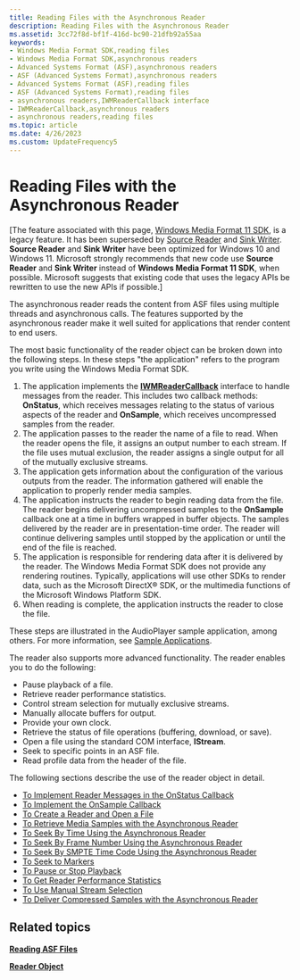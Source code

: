 ```yaml
---
title: Reading Files with the Asynchronous Reader
description: Reading Files with the Asynchronous Reader
ms.assetid: 3cc72f8d-bf1f-416d-bc90-21dfb92a55aa
keywords:
- Windows Media Format SDK,reading files
- Windows Media Format SDK,asynchronous readers
- Advanced Systems Format (ASF),asynchronous readers
- ASF (Advanced Systems Format),asynchronous readers
- Advanced Systems Format (ASF),reading files
- ASF (Advanced Systems Format),reading files
- asynchronous readers,IWMReaderCallback interface
- IWMReaderCallback,asynchronous readers
- asynchronous readers,reading files
ms.topic: article
ms.date: 4/26/2023
ms.custom: UpdateFrequency5
---
```


# Reading Files with the Asynchronous Reader

\[The feature associated with this page, [Windows Media Format 11 SDK](/windows/win32/wmformat/windows-media-format-11-sdk), is a legacy feature. It has been superseded by [Source Reader](/windows/win32/medfound/source-reader) and [Sink Writer](/windows/win32/medfound/sink-writer). **Source Reader** and **Sink Writer** have been optimized for Windows 10 and Windows 11. Microsoft strongly recommends that new code use **Source Reader** and **Sink Writer** instead of **Windows Media Format 11 SDK**, when possible. Microsoft suggests that existing code that uses the legacy APIs be rewritten to use the new APIs if possible.\]

The asynchronous reader reads the content from ASF files using multiple threads and asynchronous calls. The features supported by the asynchronous reader make it well suited for applications that render content to end users.

The most basic functionality of the reader object can be broken down into the following steps. In these steps "the application" refers to the program you write using the Windows Media Format SDK.

1.  The application implements the [**IWMReaderCallback**](/previous-versions/windows/desktop/api/wmsdkidl/nn-wmsdkidl-iwmreadercallback) interface to handle messages from the reader. This includes two callback methods: **OnStatus**, which receives messages relating to the status of various aspects of the reader and **OnSample**, which receives uncompressed samples from the reader.
2.  The application passes to the reader the name of a file to read. When the reader opens the file, it assigns an output number to each stream. If the file uses mutual exclusion, the reader assigns a single output for all of the mutually exclusive streams.
3.  The application gets information about the configuration of the various outputs from the reader. The information gathered will enable the application to properly render media samples.
4.  The application instructs the reader to begin reading data from the file. The reader begins delivering uncompressed samples to the **OnSample** callback one at a time in buffers wrapped in buffer objects. The samples delivered by the reader are in presentation-time order. The reader will continue delivering samples until stopped by the application or until the end of the file is reached.
5.  The application is responsible for rendering data after it is delivered by the reader. The Windows Media Format SDK does not provide any rendering routines. Typically, applications will use other SDKs to render data, such as the Microsoft DirectX® SDK, or the multimedia functions of the Microsoft Windows Platform SDK.
6.  When reading is complete, the application instructs the reader to close the file.

These steps are illustrated in the AudioPlayer sample application, among others. For more information, see [Sample Applications](sample-applications.md).

The reader also supports more advanced functionality. The reader enables you to do the following:

-   Pause playback of a file.
-   Retrieve reader performance statistics.
-   Control stream selection for mutually exclusive streams.
-   Manually allocate buffers for output.
-   Provide your own clock.
-   Retrieve the status of file operations (buffering, download, or save).
-   Open a file using the standard COM interface, **IStream**.
-   Seek to specific points in an ASF file.
-   Read profile data from the header of the file.

The following sections describe the use of the reader object in detail.

-   [To Implement Reader Messages in the OnStatus Callback](to-implement-reader-messages-in-the-onstatus-callback.md)
-   [To Implement the OnSample Callback](to-implement-the-onsample-callback.md)
-   [To Create a Reader and Open a File](to-create-a-reader-and-open-a-file.md)
-   [To Retrieve Media Samples with the Asynchronous Reader](to-retrieve-media-samples-with-the-asynchronous-reader.md)
-   [To Seek By Time Using the Asynchronous Reader](to-seek-by-time-using-the-asynchronous-reader.md)
-   [To Seek By Frame Number Using the Asynchronous Reader](to-seek-by-frame-number-using-the-asynchronous-reader.md)
-   [To Seek By SMPTE Time Code Using the Asynchronous Reader](to-seek-by-smpte-time-code-using-the-asynchronous-reader.md)
-   [To Seek to Markers](to-seek-to-markers.md)
-   [To Pause or Stop Playback](to-pause-or-stop-playback.md)
-   [To Get Reader Performance Statistics](to-get-reader-performance-statistics.md)
-   [To Use Manual Stream Selection](to-use-manual-stream-selection.md)
-   [To Deliver Compressed Samples with the Asynchronous Reader](to-deliver-compressed-samples-with-the-asynchronous-reader.md)

## Related topics

<dl> <dt>

[**Reading ASF Files**](reading-asf-files.md)
</dt> <dt>

[**Reader Object**](reader-object.md)
</dt> </dl>

 

 




